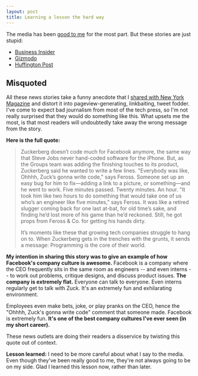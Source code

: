 ```yaml
---
layout: post
title: Learning a lesson the hard way
---
```


The media has been [good to me](/youtube-instant-media-frenzy/#media) for the most part. But these stories are just stupid:

* [Business Insider](http://www.businessinsider.com/mark-zuckerbergs-coding-skills-2011-9)
* [Gizmodo](http://gizmodo.com/5839340/mark-zuckerberg-sucks-at-writing-code-now)
* [Huffington Post](http://www.huffingtonpost.com/2011/09/12/mark-zuckerberg-coding_n_958875.html)

## Misquoted

All these news stories take a funny anecdote that I [shared with New York Magazine](http://nymag.com/news/features/silicon-valley-2011-9/) and distort it into pageview-generating, linkbaiting, tweet fodder. I've come to expect bad journalism from most of the tech press, so I'm not really surprised that they would do something like this. What upsets me the most, is that most readers will undoubtedly take away the wrong message from the story.

**Here is the full quote:**

> Zuckerberg doesn’t code much for Facebook anymore, the same way that Steve Jobs never hand-coded software for the iPhone. But, as the Groups team was adding the finishing touches to its product, Zuckerberg said he wanted to write a few lines. "Everybody was like, Ohhhh, Zuck’s gonna write code," says Feross. Someone set up an easy bug for him to fix—adding a link to a picture, or something—and he went to work. Five minutes passed. Twenty minutes. An hour. "It took him like two hours to do something that would take one of us who’s an engineer like five minutes," says Feross. It was like a retired slugger coming back for one last at-bat, for old time’s sake, and finding he’d lost more of his game than he’d reckoned. Still, he got props from Feross &amp; Co. for getting his hands dirty.
>
> It’s moments like these that growing tech companies struggle to hang on to. When Zuckerberg gets in the trenches with the grunts, it sends a message: Program­ming is the core of their world.

**My intention in sharing this story was to give an example of how Facebook's company culture is awesome.** Facebook is a company where the CEO frequently sits in the same room as engineers -- and even interns -- to work out problems, critique designs, and discuss product issues. **The company is extremely flat.** Everyone can talk to everyone. Even interns regularly get to talk with Zuck. It's an extremely fun and exhilarating environment.

Employees even make bets, joke, or play pranks on the CEO, hence the "Ohhhh, Zuck's gonna write code" comment that someone made. Facebook is extremely fun. **It's one of the best company cultures I've ever seen (in my short career).**

These news outlets are doing their readers a disservice by twisting this quote out of context.

**Lesson learned:** I need to be more careful about what I say to the media. Even though they've been really good to me, they're not always going to be on my side. Glad I learned this lesson now, rather than later.
